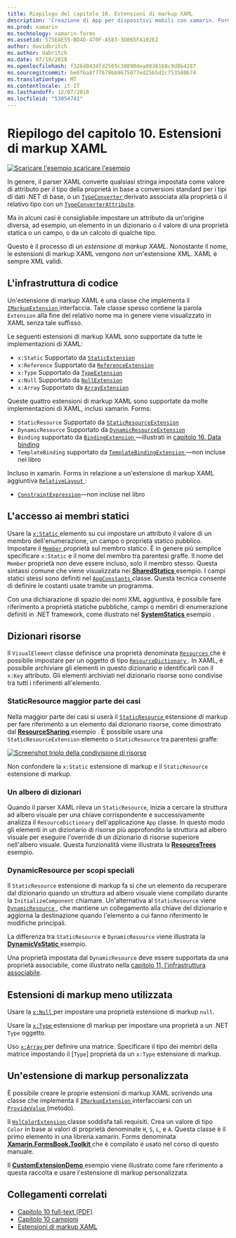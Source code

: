 ```yaml
---
title: Riepilogo del capitolo 10. Estensioni di markup XAML
description: 'Creazione di App per dispositivi mobili con xamarin. Forms: riepilogo del capitolo 10. Estensioni di markup XAML'
ms.prod: xamarin
ms.technology: xamarin-forms
ms.assetid: 575EAE55-BD4D-470F-A583-3D065FA102E2
author: davidbritch
ms.author: dabritch
ms.date: 07/19/2018
ms.openlocfilehash: f326d0434fd2565c30890dea0838168c9d8b4287
ms.sourcegitcommit: be6f6a8f77679bb9675077ed25b5d2c753580b74
ms.translationtype: MT
ms.contentlocale: it-IT
ms.lasthandoff: 12/07/2018
ms.locfileid: "53054741"
---
```

# <a name="summary-of-chapter-10-xaml-markup-extensions"></a>Riepilogo del capitolo 10. Estensioni di markup XAML

[![Scaricare l'esempio](~/media/shared/download.png) scaricare l'esempio](https://github.com/xamarin/xamarin-forms-book-samples/tree/master/Chapter10)

In genere, il parser XAML converte qualsiasi stringa impostata come valore di attributo per il tipo della proprietà in base a conversioni standard per i tipi di dati .NET di base, o un [ `TypeConverter` ](xref:Xamarin.Forms.TypeConverter) derivato associata alla proprietà o il relativo tipo con un [`TypeConverterAttribute`](xref:Xamarin.Forms.TypeConverterAttribute).

Ma in alcuni casi è consigliabile impostare un attributo da un'origine diversa, ad esempio, un elemento in un dizionario o il valore di una proprietà statica o un campo, o da un calcolo di qualche tipo.

Questo è il processo di un *estensione di markup XAML*. Nonostante il nome, le estensioni di markup XAML vengono *non* un'estensione XML. XAML è sempre XML validi.

## <a name="the-code-infrastructure"></a>L'infrastruttura di codice

Un'estensione di markup XAML è una classe che implementa il [ `IMarkupExtension` ](xref:Xamarin.Forms.Xaml.IMarkupExtension) interfaccia. Tale classe spesso contiene la parola `Extension` alla fine del relativo nome ma in genere viene visualizzato in XAML senza tale suffisso.

Le seguenti estensioni di markup XAML sono supportate da tutte le implementazioni di XAML:

- `x:Static` Supportato da [`StaticExtension`](xref:Xamarin.Forms.Xaml.StaticExtension)
- `x:Reference` Supportato da [`ReferenceExtension`](xref:Xamarin.Forms.Xaml.ReferenceExtension)
- `x:Type` Supportato da [`TypeExtension`](xref:Xamarin.Forms.Xaml.TypeExtension)
- `x:Null` Supportato da [`NullExtension`](xref:Xamarin.Forms.Xaml.NullExtension)
- `x:Array` Supportato da [`ArrayExtension`](xref:Xamarin.Forms.Xaml.ArrayExtension)

Queste quattro estensioni di markup XAML sono supportate da molte implementazioni di XAML, inclusi xamarin. Forms:

- `StaticResource` Supportato da [`StaticResourceExtension`](xref:Xamarin.Forms.Xaml.StaticResourceExtension)
- `DynamicResource` Supportato da [`DynamicResourceExtension`](xref:Xamarin.Forms.Xaml.DynamicResourceExtension)
- `Binding` supportato da [ `BindingExtension` ](xref:Xamarin.Forms.Xaml.BindingExtension) &mdash;illustrati in [capitolo 16. Data binding](#chapter16)
- `TemplateBinding` supportato da [ `TemplateBindingExtension` ](xref:Xamarin.Forms.Xaml.TemplateBindingExtension) &mdash;non incluse nel libro

Incluso in xamarin. Forms in relazione a un'estensione di markup XAML aggiuntiva [ `RelativeLayout` ](xref:Xamarin.Forms.RelativeLayout):

- [`ConstraintExpression`](xref:Xamarin.Forms.ConstraintExpression)&mdash;non incluse nel libro

## <a name="accessing-static-members"></a>L'accesso ai membri statici

Usare la [ `x:Static` ](xref:Xamarin.Forms.Xaml.StaticExtension) elemento su cui impostare un attributo il valore di un membro dell'enumerazione, un campo o proprietà statico pubblico. Impostare il [ `Member` ](xref:Xamarin.Forms.Xaml.StaticExtension.Member) proprietà sul membro statico. È in genere più semplice specificare `x:Static` e il nome del membro tra parentesi graffe. Il nome del `Member` proprietà non deve essere incluso, solo il membro stesso. Questa sintassi comune che viene visualizzata nei [ **SharedStatics** ](https://github.com/xamarin/xamarin-forms-book-samples/tree/master/Chapter10/SharedStatics) esempio. I campi statici stessi sono definiti nel [ `AppConstants` ](https://github.com/xamarin/xamarin-forms-book-samples/blob/master/Chapter10/SharedStatics/SharedStatics/SharedStatics/AppConstants.cs) classe. Questa tecnica consente di definire le costanti usate tramite un programma.

Con una dichiarazione di spazio dei nomi XML aggiuntiva, è possibile fare riferimento a proprietà statiche pubbliche, campi o membri di enumerazione definiti in .NET framework, come illustrato nel [ **SystemStatics** ](https://github.com/xamarin/xamarin-forms-book-samples/tree/master/Chapter10/SystemStatics) esempio .

## <a name="resource-dictionaries"></a>Dizionari risorse

Il `VisualElement` classe definisce una proprietà denominata [ `Resources` ](xref:Xamarin.Forms.VisualElement.Resources) che è possibile impostare per un oggetto di tipo [ `ResourceDictionary` ](xref:Xamarin.Forms.ResourceDictionary). In XAML, è possibile archiviare gli elementi in questo dizionario e identificarli con il `x:Key` attributo. Gli elementi archiviati nel dizionario risorse sono condivise tra tutti i riferimenti all'elemento.

### <a name="staticresource-for-most-purposes"></a>StaticResource maggior parte dei casi

Nella maggior parte dei casi si userà il [ `StaticResource` ](xref:Xamarin.Forms.Xaml.StaticResourceExtension) estensione di markup per fare riferimento a un elemento dal dizionario risorse, come dimostrato dal [ **ResourceSharing** ](https://github.com/xamarin/xamarin-forms-book-samples/tree/master/Chapter10/ResourceSharing) esempio . È possibile usare una `StaticResourceExtension` elemento o `StaticResource` tra parentesi graffe:

[![Screenshot triplo della condivisione di risorse](images/ch10fg03-small.png "Resource Sharing, condivisione")](images/ch10fg03-large.png#lightbox "la condivisione delle risorse")

Non confondere la `x:Static` estensione di markup e il `StaticResource` estensione di markup.

### <a name="a-tree-of-dictionaries"></a>Un albero di dizionari

Quando il parser XAML rileva un `StaticResource`, inizia a cercare la struttura ad albero visuale per una chiave corrispondente e successivamente analizza il `ResourceDictionary` dell'applicazione `App` classe. In questo modo gli elementi in un dizionario di risorse più approfondito la struttura ad albero visuale per eseguire l'override di un dizionario di risorse superiore nell'albero visuale. Questa funzionalità viene illustrata la [ **ResourceTrees** ](https://github.com/xamarin/xamarin-forms-book-samples/tree/master/Chapter10/ResourceTrees) esempio.

### <a name="dynamicresource-for-special-purposes"></a>DynamicResource per scopi speciali

Il `StaticResource` estensione di markup fa sì che un elemento da recuperare dal dizionario quando un struttura ad albero visuale viene compilato durante la `InitializeComponent` chiamare. Un'alternativa al `StaticResource` viene [ `DynamicResource` ](xref:Xamarin.Forms.Xaml.DynamicResourceExtension), che mantiene un collegamento alla chiave del dizionario e aggiorna la destinazione quando l'elemento a cui fanno riferimento le modifiche principali.

La differenza tra `StaticResource` e `DynamicResource` viene illustrata la [ **DynamicVsStatic** ](https://github.com/xamarin/xamarin-forms-book-samples/tree/master/Chapter10/DynamicVsStatic) esempio.

Una proprietà impostata dal `DynamicResource` deve essere supportata da una proprietà associabile, come illustrato nella [capitolo 11, l'infrastruttura associabile](chapter11.md).

## <a name="lesser-used-markup-extensions"></a>Estensioni di markup meno utilizzata

Usare la [ `x:Null` ](xref:Xamarin.Forms.Xaml.NullExtension) per impostare una proprietà estensione di markup `null`.

Usare la [ `x:Type` ](xref:Xamarin.Forms.Xaml.TypeExtension) estensione di markup per impostare una proprietà a un .NET `Type` oggetto.

Uso [ `x:Array` ](xref:Xamarin.Forms.Xaml.ArrayExtension) per definire una matrice. Specificare il tipo dei membri della matrice impostando il [`Type`] proprietà da un `x:Type` estensione di markup.

## <a name="a-custom-markup-extension"></a>Un'estensione di markup personalizzata

È possibile creare le proprie estensioni di markup XAML scrivendo una classe che implementa il [ `IMarkupExtension` ](xref:Xamarin.Forms.Xaml.IMarkupExtension) interfacciarsi con un [ `ProvideValue` ](xref:Xamarin.Forms.Xaml.IMarkupExtension.ProvideValue(System.IServiceProvider)) (metodo).

Il [ `HslColorExtension` ](https://github.com/xamarin/xamarin-forms-book-samples/blob/master/Libraries/Xamarin.FormsBook.Toolkit/Xamarin.FormsBook.Toolkit/HslColorExtension.cs) classe soddisfa tali requisiti. Crea un valore di tipo `Color` in base ai valori di proprietà denominate `H`, `S`, `L`, e `A`. Questa classe è il primo elemento in una libreria xamarin. Forms denominata [ **Xamarin.FormsBook.Toolkit** ](https://github.com/xamarin/xamarin-forms-book-samples/tree/master/Libraries/Xamarin.FormsBook.Toolkit) che è compilato e usato nel corso di questo manuale.

Il [ **CustomExtensionDemo** ](https://github.com/xamarin/xamarin-forms-book-samples/tree/master/Chapter10/CustomExtensionDemo) esempio viene illustrato come fare riferimento a questa raccolta e usare l'estensione di markup personalizzata.

## <a name="related-links"></a>Collegamenti correlati

- [Capitolo 10 full-text (PDF)](https://download.xamarin.com/developer/xamarin-forms-book/XamarinFormsBook-Ch10-Apr2016.pdf)
- [Capitolo 10 campioni](https://github.com/xamarin/xamarin-forms-book-samples/tree/master/Chapter10)
- [Estensioni di markup XAML](~/xamarin-forms/xaml/markup-extensions/index.md)
